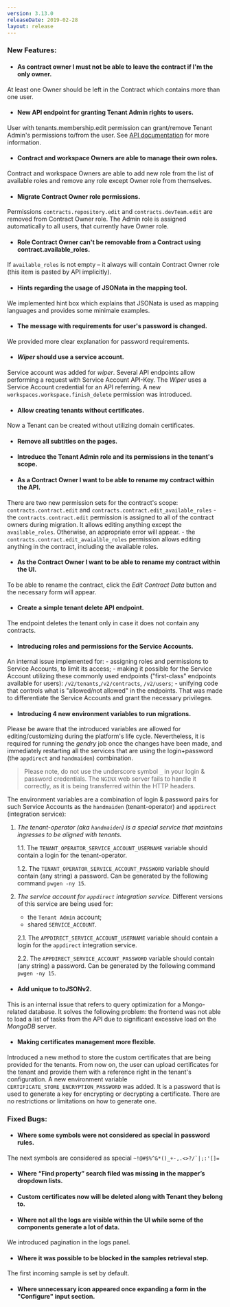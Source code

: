 ```yaml
---
version: 3.13.0
releaseDate: 2019-02-28
layout: release
---
```


### New Features:

- #### As contract owner I must not be able to leave the contract if I'm the only owner. 
At least one Owner should be left in the Contract which contains more than one user.

- #### New API endpoint for granting Tenant Admin rights to users. 
User with tenants.membership.edit permission can grant/remove Tenant Admin's permissions to/from the user. See [API documentation](https://api.elastic.io/docs/v2/#granting-tenant-admin's-permissions-to-the-user) for more information.

- #### Contract and workspace Owners are able to manage their own roles. 
Contract and workspace Owners are able to add new role from the list of available roles and remove any role except Owner role from themselves.

- #### Migrate Contract Owner role permissions. 
Permissions ```contracts.repository.edit``` and ```contracts.devTeam.edit``` are removed from Contract Owner role. The Admin role is assigned automatically to all users, that currently have Owner role.

- #### Role Contract Owner can't be removable from a Contract using contract.available_roles. 
If ```available_roles``` is not empty – it always will contain Contract Owner role (this item is pasted by API implicitly).

- #### Hints regarding the usage of JSONata in the mapping tool. 
We implemented hint box which explains that JSONata is used as mapping languages and provides some minimale examples. 

- #### The message with requirements for user's password is changed. 
We provided more clear explanation for password requirements.

- #### *Wiper* should use a service account. 
Service account was added for *wiper*. Several API endpoints allow performing a request with Service Account API-Key. The *Wiper* uses a Service Account credential for an API referring. 
A new ```workspaces.workspace.finish_delete``` permission was introduced.

- #### Allow creating tenants without certificates. 
Now a Tenant can be created without utilizing domain certificates.

- #### Remove all subtitles on the pages.

- #### Introduce the Tenant Admin role and its permissions in the tenant's scope.

- #### As a Contract Owner I want to be able to rename my contract within the API. 
There are two new permission sets for the contract's scope: ```contracts.contract.edit``` and ```contracts.contract.edit_available_roles```
    - the ```contracts.contract.edit``` permission is assigned to all of the contract owners during migration. It allows editing anything except the ```available_roles```. Otherwise, an appropriate error will appear.
    - the ```contracts.contract.edit_avaialble_roles``` permission allows editing anything in the contract, including the available roles.

- #### As the Contract Owner I want to be able to rename my contract within the UI. 
To be able to rename the contract, click the *Edit Contract Data* button and the necessary form will appear. 

- #### Create a simple tenant delete API endpoint. 
The endpoint deletes the tenant only in case it does not contain any contracts.

- #### Introducing roles and permissions for the Service Accounts. 
An internal issue implemented for:
    - assigning roles and permissions to Service Accounts, to limit its access;
    - making it possible for the Service Account utilizing these commonly used endpoints ("first-class" endpoints available for users): ```/v2/tenants```,```/v2/contracts```, ```/v2/users```;
    - unifying code that controls what is "allowed/not allowed" in the endpoints. That was made to differentiate the Service Accounts and grant the necessary privileges.

- #### Introducing 4 new environment variables to run migrations.
Please be aware that the introduced variables are allowed for editing/customizing during the platform's life cycle. Nevertheless, it is required for running the *gendry* job once the changes have been made, and immediately restarting all the services that are using the login+password (the ```appdirect``` and ```handmaiden```) combination.

> Please note, do not use the underscore symbol ```_``` in your login & password credentials. The ```NGINX``` web server fails to handle it correctly, as it is being transferred within the HTTP headers.

The environment variables are a combination of login & password pairs for such Service Accounts as the ```handmaiden``` (tenant-operator) and ```appdirect``` (integration service):

1. *The tenant-operator (aka ```handmaiden```) is a special service that maintains ingresses to be aligned with tenants.*
    
    1.1. The ```TENANT_OPERATOR_SERVICE_ACCOUNT_USERNAME``` variable should contain a login for the tenant-operator.
    
    1.2. The ```TENANT_OPERATOR_SERVICE_ACCOUNT_PASSWORD``` variable should contain (any string) a password. Can be generated by the following command ```pwgen -ny 15```.

2. *The service account for ```appdirect``` integration service.* Different versions of this service are being used for: 
    * the ```Tenant Admin``` account;
    * shared ```SERVICE_ACCOUNT```. 
    
    2.1. The ```APPDIRECT_SERVICE_ACCOUNT_USERNAME``` variable should contain a login for the ```appdirect``` integration service.
    
    2.2. The ```APPDIRECT_SERVICE_ACCOUNT_PASSWORD``` variable should contain (any string) a password. Can be generated by the following command ```pwgen -ny 15```.

- #### Add unique to toJSONv2.
This is an internal issue that refers to query optimization for a Mongo-related database. It solves the following problem: the frontend was not able to load a list of tasks from the API due to significant excessive load on the *MongoDB* server.

- #### Making certificates management more flexible.
Introduced a new method to store the custom certificates that are being provided for the tenants. From now on, the user can upload certificates for the tenant and provide them with a reference right in the tenant's configuration.
A new environment variable ```CERTIFICATE_STORE_ENCRYPTION_PASSWORD``` was added. It is a password that is used to generate a key for encrypting or decrypting a certificate. There are no restrictions or limitations on how to generate one.

### Fixed Bugs:
- #### Where some symbols were not considered as special in password rules.
The next symbols are considered as special ```~!@#$%^&*()_+-,.<>?/`|;:'[]=```
- #### Where “Find property” search filed was missing in the mapper’s dropdown lists.
- #### Custom certificates now will be deleted along with Tenant they belong to.
- #### Where not all the logs are visible within the UI while some of the components generate a lot of data.
We introduced pagination in the logs panel.
- #### Where it was possible to be blocked in the samples retrieval step.
The first incoming sample is set by default.
- #### Where unnecessary icon appeared once expanding a form in the "Configure" input section.
